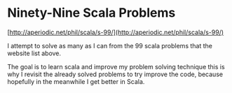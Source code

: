 # Ninety-Nine Scala Problems

[http://aperiodic.net/phil/scala/s-99/](http://aperiodic.net/phil/scala/s-99/)

I attempt to solve as many as I can from the 99 scala problems that the website list above.

The goal is to learn scala and improve my problem solving technique this is why I revisit the already solved problems to try improve the code, because hopefully in the meanwhile I get better in Scala.